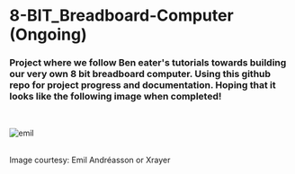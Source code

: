 # 8-BIT_Breadboard-Computer (Ongoing)
### Project where we follow Ben eater's tutorials towards building our very own 8 bit breadboard computer. Using this github repo for project progress and documentation. Hoping that it looks like the following image when completed!
<br>

![emil](https://i.ibb.co/R6SfnwB/8bitbbcomp.jpg)

<br>
Image courtesy: Emil Andréasson or Xrayer
